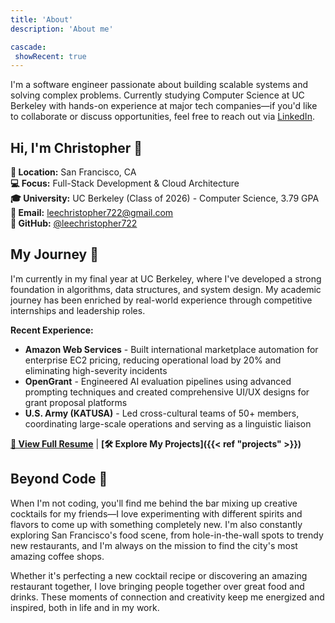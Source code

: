 ```yaml
---
title: 'About'
description: 'About me'

cascade:
 showRecent: true
---
```


I'm a software engineer passionate about building scalable systems and solving complex problems. Currently studying Computer Science at UC Berkeley with hands-on experience at major tech companies—if you'd like to collaborate or discuss opportunities, feel free to reach out via [LinkedIn](https://www.linkedin.com/in/christopher-lee-0722/).

## Hi, I'm Christopher 👋

**📍 Location:** San Francisco, CA  
**💻 Focus:** Full-Stack Development & Cloud Architecture  
**🎓 University:** UC Berkeley (Class of 2026) - Computer Science, 3.79 GPA  
**📧 Email:** leechristopher722@gmail.com  
**🔗 GitHub:** [@leechristopher722](https://github.com/leechristopher722)

## My Journey 🚀

I'm currently in my final year at UC Berkeley, where I've developed a strong foundation in algorithms, data structures, and system design. My academic journey has been enriched by real-world experience through competitive internships and leadership roles.

**Recent Experience:**

- **Amazon Web Services** - Built international marketplace automation for enterprise EC2 pricing, reducing operational load by 20% and eliminating high-severity incidents
- **OpenGrant** - Engineered AI evaluation pipelines using advanced prompting techniques and created comprehensive UI/UX designs for grant proposal platforms
- **U.S. Army (KATUSA)** - Led cross-cultural teams of 50+ members, coordinating large-scale operations and serving as a linguistic liaison

**[📄 View Full Resume](/Christopher_Lee_Resume.pdf)** | **[🛠️ Explore My Projects]({{< ref "projects" >}})**

## Beyond Code 🌟

When I'm not coding, you'll find me behind the bar mixing up creative cocktails for my friends—I love experimenting with different spirits and flavors to come up with something completely new. I'm also constantly exploring San Francisco's food scene, from hole-in-the-wall spots to trendy new restaurants, and I'm always on the mission to find the city's most amazing coffee shops.

Whether it's perfecting a new cocktail recipe or discovering an amazing restaurant together, I love bringing people together over great food and drinks. These moments of connection and creativity keep me energized and inspired, both in life and in my work.
